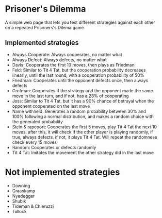 # Prisoner's Dilemma

A simple web page that lets you test different strategies against each other on a repeated Prisoners's Dilema game

## Implemented strategies

- Always Cooperate: Always cooperates, no matter what
- Always Defect: Always defects, no matter what
- Davis: Cooperates the first 10 moves, then plays as Friedman
- Feld: Similar to Tit 4 Tat, but the cooperation probability decreases linearly, until the last round, with a cooperation probability of 50%
- Friedman: Cooperates until the opponent defects once, then always defects
- Grofman: Cooperates if the strategy and the opponent made the same move in the last turn, and if not, has a 28% of cooperating
- Joss: Similar to Tit 4 Tat, but it has a 90% chance of betrayal when the opponent cooperated on the last move
- Name withheld: Generates a random probability between 30% and 100% following a normal distribution, and makes a random choice with the generated probability
- Stein & rapoport: Cooperates the first 5 moves, play Tit 4 Tat the next 10 moves, after this, it will check if the other player is playing randomly, if true, always defects, if not, it plays Tit 4 Tat. Will repeat the randomness check every 15 moves
- Random: Cooperates or defects randomly
- Tit 4 Tat: Imitates the movement the other strategy did in the last move

# Not implemented strategies
- Downing
- Graaskamp
- Nyedegger
- Shubik
- Tideman & Chieruzzi
- Tullock
